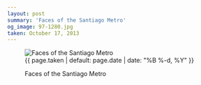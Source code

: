 ```yaml
---
layout: post
summary: 'Faces of the Santiago Metro'
og_image: 97-1280.jpg
taken: October 17, 2013
---
```


<figure class="post" data-src="{{ site.assets_url }}/{{ page.og_image }}" data-sub-html='#caption-{{ page.id | remove_first: "/" }}'>
<img alt="Faces of the Santiago Metro" sizes="(min-width: 700px) 50vw, calc(100vw - 2rem)" src="{{ site.assets_url }}/97-640.jpg" srcset="{{ site.assets_url }}/97-1280.jpg 1280w, {{ site.assets_url }}/97-960.jpg 960w, {{ site.assets_url }}/97-640.jpg 640w, {{ site.assets_url }}/97-320.jpg 320w"/>
<figcaption id='caption-{{ page.id | remove_first: "/" }}'>
<time>{{ page.taken | default: page.date | date: "%B %-d, %Y" }}</time>
<p>Faces of the Santiago Metro</p>
</figcaption>
</figure>

